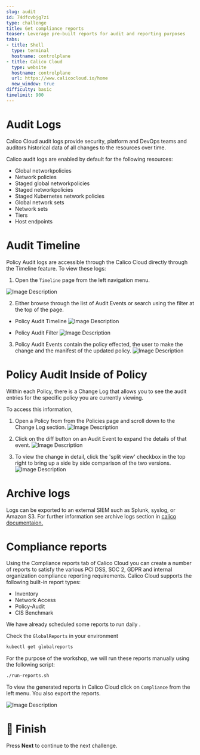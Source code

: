 ```yaml
---
slug: audit
id: 74dfcvbjg7zi
type: challenge
title: Get compliance reports
teaser: Leverage pre-built reports for audit and reporting purposes
tabs:
- title: Shell
  type: terminal
  hostname: controlplane
- title: Calico Cloud
  type: website
  hostname: controlplane
  url: https://www.calicocloud.io/home
  new_window: true
difficulty: basic
timelimit: 900
---
```


Audit Logs
===============

Calico Cloud audit logs provide security, platform and DevOps teams and auditors historical data of all changes to the resources over time.

Calico audit logs are enabled by default for the following resources:

- Global networkpolicies
- Network policies
- Staged global networkpolicies
- Staged networkpolicies
- Staged Kubernetes network policies
- Global network sets
- Network sets
- Tiers
- Host endpoints

Audit Timeline
===============

Policy Audit logs are accessible through the Calico Cloud directly through the Timeline feature. To view these logs:

1. Open the `Timeline` page from the left navigation menu.

![Image Description](../assets/menu.png)

2. Either browse through the list of Audit Events or search using the filter at the top of the page.

- Policy Audit Timeline
![Image Description](../assets/timeline.png)

- Policy Audit Filter
![Image Description](../assets/timeline-filter.png)

3. Policy Audit Events contain the policy effected, the user to make the change and the manifest of the updated policy.
![Image Description](../assets/policy-audit.png)

Policy Audit Inside of Policy
===============

Within each Policy, there is a Change Log that allows you to see the audit entries for the specific policy you are currently viewing.

To access this information,

1. Open a Policy from from the Policies page and scroll down to the Change Log section.
![Image Description](../assets/policy-history.png)

2. Click on the diff button on an Audit Event to expand the details of that event.
![Image Description](../assets/policy-history-2.png)

3. To view the change in detail, click the 'split view' checkbox in the top right to bring up a side by side comparison of the two versions.
![Image Description](../assets/policy-diff.png)

Archive logs
===============

Logs can be exported to an external SIEM such as Splunk, syslog, or Amazon S3. For further information see archive logs section in [calico documentaion.](https://docs.tigera.io/v3.14/visibility/elastic/archive-storage)

Compliance reports
===============

Using the Compliance reports tab of Calico Cloud you can create a number of reports to satisfy the various PCI DSS, SOC 2, GDPR and internal organization compliance reporting requirements.
Calico Cloud supports the following built-in report types:

- Inventory
- Network Access
- Policy-Audit
- CIS Benchmark

We have already scheduled some reports to run daily .

Check the `GlobalReports` in your environment

```bash
kubectl get globalreports
```

For the purpose of the workshop, we will run these reports manually using the following script:

```bash
./run-reports.sh
```

To view the generated reports in Calico Cloud click on `Compliance` from the left menu. You also export the reports.


![Image Description](../assets/reports.png)

🏁 Finish
=========

Press **Next** to continue to the next challenge.
